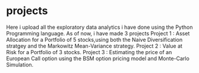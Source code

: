 # projects
Here i upload all the exploratory data analytics i have done using the Python Programming language.
As of now, i have made 3 projects
Project 1 : Asset Allocation for a Portfolio of 5 stocks,using both the Naive Diversification stratgey and the Markowitz Mean-Variance strategy.
Project 2 : Value at Risk for a Portfolio of 3 stocks.
Project 3 : Estimating the price of an European Call option using the BSM option pricing model and Monte-Carlo Simulation.
